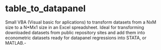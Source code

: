 # table_to_datapanel

Small VBA (Visual basic for aplications) to transform datasets from a NxM size to a N*Mx1 size in an Excel spreadsheet. 
Ideal for transforming downloaded datasets from public repository sites and add them into econometric datasets ready for datapanel regressions into STATA, or MATLAB.-
